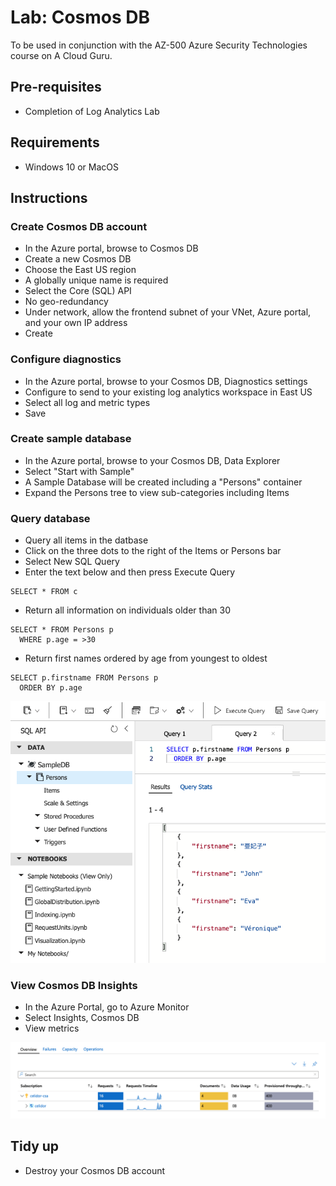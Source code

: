 # Lab: Cosmos DB

To be used in conjunction with the AZ-500 Azure Security Technologies course on A Cloud Guru.

## Pre-requisites
* Completion of Log Analytics Lab

## Requirements
* Windows 10 or MacOS

## Instructions

### Create Cosmos DB account
* In the Azure portal, browse to Cosmos DB
* Create a new Cosmos DB
* Choose the East US region
* A globally unique name is required
* Select the Core (SQL) API
* No geo-redundancy
* Under network, allow the frontend subnet of your VNet, Azure portal, and your own IP address
* Create 

### Configure diagnostics
* In the Azure portal, browse to your Cosmos DB, Diagnostics settings
* Configure to send to your existing log analytics workspace in East US
* Select all log and metric types
* Save

### Create sample database
* In the Azure portal, browse to your Cosmos DB, Data Explorer
* Select "Start with Sample"
* A Sample Database will be created including a "Persons" container
* Expand the Persons tree to view sub-categories including Items

### Query database
* Query all items in the datbase
* Click on the three dots to the right of the Items or Persons bar
* Select New SQL Query
* Enter the text below and then press Execute Query
```
SELECT * FROM c
```
* Return all information on individuals older than 30
```
SELECT * FROM Persons p
  WHERE p.age = >30
```
* Return first names ordered by age from youngest to oldest
```
SELECT p.firstname FROM Persons p
  ORDER BY p.age
```

![Alt text](cosmos-db.png?raw=true "Azure Cosmos DB lab")

### View Cosmos DB Insights
* In the Azure Portal, go to Azure Monitor 
* Select Insights, Cosmos DB
* View metrics 

![Alt text](cosmos-db-insights.png?raw=true "Azure Cosmos DB Insights")

## Tidy up
* Destroy your Cosmos DB account

